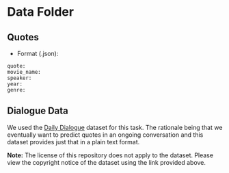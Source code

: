 # Data Folder

## Quotes
- Format (.json):
```
quote:
movie_name:
speaker:
year:
genre:
```

## Dialogue Data
We used the [Daily Dialogue](http://yanran.li/dailydialog) dataset for this task. The rationale being that we eventually want to predict quotes in an ongoing conversation and this dataset provides just that in a plain text format.

**Note:** The license of this repository does not apply to the dataset. Please view the copyright notice of the dataset using the link provided above.
